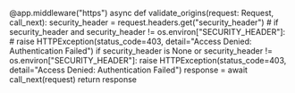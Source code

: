 @app.middleware("https")
async def validate_origins(request: Request, call_next):
    security_header = request.headers.get("security_header")
    # if security_header and security_header != os.environ["SECURITY_HEADER"]:
        # raise HTTPException(status_code=403, detail="Access Denied: Authentication Failed")
    if security_header is None or security_header != os.environ["SECURITY_HEADER"]:
        raise HTTPException(status_code=403, detail="Access Denied: Authentication Failed")
    response = await call_next(request)
    return response
